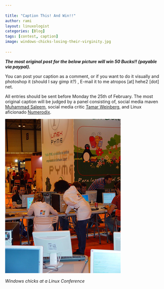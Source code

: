 ```yaml
---

title: "Caption This! And Win!!"
author: rami
layout: linuxologist
categories: [Blog]
tags: [contest, caption]
image: windows-chicks-losing-their-virginity.jpg

---
```


_**The most original post for the below picture will win 50 Bucks!! (payable via paypal).**_

You can post your caption as a comment, or if you want to do it visually and photoshop it (should I say gimp it?) , E-mail it to me atropos [at] hehe2 [dot] net.

All entries should be sent before Monday the 25th of February. The most original caption will be judged by a panel consisting of, social media maven [Muhammad Saleem](http://muhammadsaleem.com/), social media critic [Tamar Weinberg](http://www.techipedia.com/), and Linux aficionado [Numerodix](http://www.matusiak.eu/numerodix/blog/).

![Two Microsoft Employees Using Linux](/assets/images/content/blog/windows-chicks-losing-their-virginity.jpg)

_Windows chicks at a Linux Conference_
